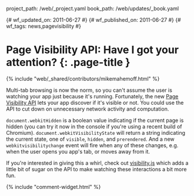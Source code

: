 project_path: /web/_project.yaml
book_path: /web/updates/_book.yaml

{# wf_updated_on: 2011-06-27 #}
{# wf_published_on: 2011-06-27 #}
{# wf_tags: news,pagevisibility #}

# Page Visibility API: Have I got your attention?  {: .page-title }

{% include "web/_shared/contributors/mikemahemoff.html" %}


Multi-tab browsing is now the norm, so you can't assume the user is watching your app just because it's running. Fortunately, the new [Page Visibility API](http://code.google.com/chrome/whitepapers/pagevisibility.html) lets your app discover if it's visible or not. You could use the API to cut down on unnecessary network activity and computation.

`document.webkitHidden` is a boolean value indicating if the current page is hidden (you can try it now in the console if you're using a recent build of Chromium). `document.webkitVisibilityState` will return a string indicating the current state, one of `visible`, `hidden`, and `prerendered`. And a new `webkitvisibilitychange` event will fire when any of these changes, e.g. when the user opens you app's tab, or moves away from it.

If you're interested in giving this a whirl, check out <a href="https://github.com/evilmartians/visibility.js">visibility.js</a> which adds a little bit of sugar on the API to make watching these interactions a bit more fun.


{% include "comment-widget.html" %}
